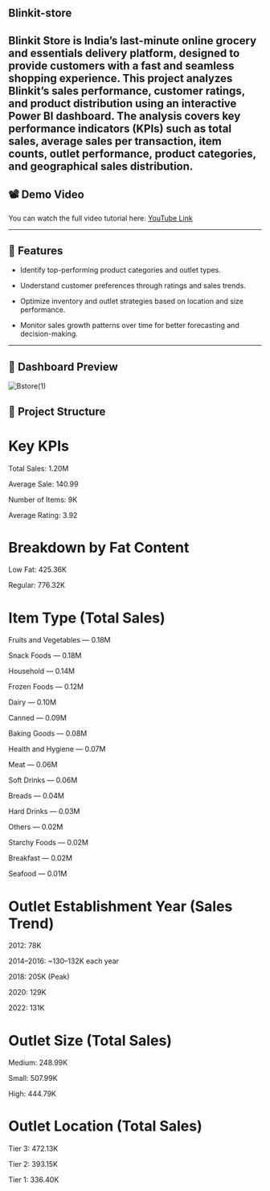 ## Blinkit-store
Blinkit Store is India’s last-minute online grocery and essentials delivery platform, designed to provide customers with a fast and seamless shopping experience. This project analyzes Blinkit’s sales performance, customer ratings, and product distribution using an interactive Power BI dashboard. The analysis covers key performance indicators (KPIs) such as total sales, average sales per transaction, item counts, outlet performance, product categories, and geographical sales distribution.
---

## 📽 Demo Video
You can watch the full video tutorial here: [YouTube Link](https://www.youtube.com/watch?v=mmxVCFceQgU&t=10s)

---

## 🚀 Features
- Identify top-performing product categories and outlet types.

- Understand customer preferences through ratings and sales trends.

- Optimize inventory and outlet strategies based on location and size performance.

- Monitor sales growth patterns over time for better forecasting and decision-making.

---
## 📸 Dashboard Preview

  ![Bstore(1)](https://github.com/HafiHaroon/Blinkit-store/commit/7ca8bf3c07142c0c8af5df182f685f9335771e50")



## 📂 Project Structure
# Key KPIs
Total Sales: 1.20M

Average Sale: 140.99

Number of Items: 9K

Average Rating: 3.92

# Breakdown by Fat Content
Low Fat: 425.36K

Regular: 776.32K

# Item Type (Total Sales)
Fruits and Vegetables — 0.18M

Snack Foods — 0.18M

Household — 0.14M

Frozen Foods — 0.12M

Dairy — 0.10M

Canned — 0.09M

Baking Goods — 0.08M

Health and Hygiene — 0.07M

Meat — 0.06M

Soft Drinks — 0.06M

Breads — 0.04M

Hard Drinks — 0.03M

Others — 0.02M

Starchy Foods — 0.02M

Breakfast — 0.02M

Seafood — 0.01M

# Outlet Establishment Year (Sales Trend)
2012: 78K

2014–2016: ~130–132K each year

2018: 205K (Peak)

2020: 129K

2022: 131K

# Outlet Size (Total Sales)
Medium: 248.99K

Small: 507.99K

High: 444.79K

# Outlet Location (Total Sales)
Tier 3: 472.13K

Tier 2: 393.15K

Tier 1: 336.40K
